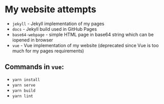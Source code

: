 # My website attempts

- `jekyll` - Jekyll implementation of my pages
- `docs` - Jekyll build used in GitHub Pages
- `base64-webpage` - simple HTML page in base64 string which can be iopened in browser
- `vue` - Vue implementation of my website (deprecated since Vue is too much for my pages requirements)

## Commands in `vue`:
- `yarn install`
- `yarn serve`
- `yarn build`
- `yarn lint`
